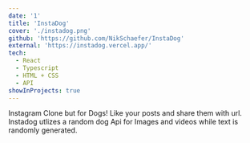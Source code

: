 ```yaml
---
date: '1'
title: 'InstaDog'
cover: './instadog.png'
github: 'https://github.com/NikSchaefer/InstaDog'
external: 'https://instadog.vercel.app/'
tech:
  - React
  - Typescript
  - HTML + CSS
  - API
showInProjects: true
---
```


Instagram Clone but for Dogs! Like your posts and share them with url. Instadog utlizes a random dog Api for Images and videos while text is randomly generated.
